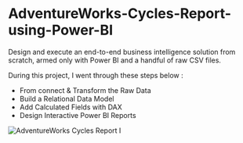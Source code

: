 # AdventureWorks-Cycles-Report-using-Power-BI

Design and execute an end-to-end business intelligence solution from scratch, armed only with Power BI and a handful of raw CSV files.

During this project, I went through these steps below :
- From connect & Transform the Raw Data
- Build a Relational Data Model
- Add Calculated Fields with DAX
- Design Interactive Power BI Reports

![AdventureWorks Cycles Report I ](https://user-images.githubusercontent.com/65256556/153048073-057b39ca-923d-4c31-8254-c33fd2fa75a4.png)
